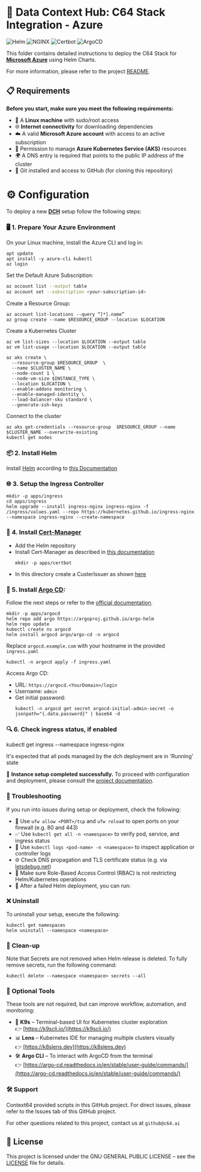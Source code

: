 # 🚀 Data Context Hub: C64 Stack Integration - Azure 


![Helm](https://img.shields.io/badge/Helm-0F1689?style=flat&logo=helm&logoColor=white)
![NGINX](https://img.shields.io/badge/Nginx-009639?style=flat&logo=nginx&logoColor=white)
![Certbot](https://img.shields.io/badge/Certbot-3A5796?style=flat&logo=letsencrypt&logoColor=white)
![ArgoCD](https://img.shields.io/badge/ArgoCD-FE4B83?style=flat&logo=argo&logoColor=white)

This folder contains detailed instructions to deploy the C64 Stack for **[Microsoft Azure](https://azure.microsoft.com)** using Helm Charts.

For more information, please refer to the project [README](https://github.com/context64ai/c64-stack-deployments/README.md).

## 📋 Requirements

**Before you start, make sure you meet the following requirements:**

- 🐧 A **Linux machine** with sudo/root access  
- 🌐 **Internet connectivity** for downloading dependencies  
- ☁️ A valid **Microsoft Azure account** with access to an active subscription  
- 🔑 Permission to manage **Azure Kubernetes Service (AKS)** resources
- 🌍 A DNS entry is required that points to the public IP address of the cluster
- 🐙 Git installed and access to GitHub (for cloning this repository)


# ⚙️ Configuration 

To deploy a new [**DCH**](https://www.datacontexthub.com/) setup follow the following steps:

### 🖥️ 1. Prepare Your Azure Environment 

On your Linux machine, install the Azure CLI and log in:

   ```
   apt update
   apt install -y azure-cli kubectl
   az login
   ```

Set the Default Azure Subscription:
   ```bash  
   az account list --output table
   az account set --subscription <your-subscription-id>
   ```

Create a Resource Group:

   ```
   az account list-locations --query “[*].name”
   az group create --name $RESOURCE_GROUP --location $LOCATION
   ```

Create a Kubernetes Cluster

   ```
   az vm list-sizes --location $LOCATION --output table
   az vm list-usage --location $LOCATION --output table
   
 az aks create \
  --resource-group $RESOURCE_GROUP  \
  --name $CLUSTER_NAME \
  --node-count 1 \ 
  --node-vm-size $INSTANCE_TYPE \
  --location $LOCATION \
  --enable-addons monitoring \
  --enable-managed-identity \
  --load-balancer-sku standard \
  --generate-ssh-keys
   ```   

Connect to the cluster   

   ```
   az aks get-credentials --resource-group  $RESOURCE_GROUP --name $CLUSTER_NAME --overwrite-existing
   kubectl get nodes
   ```

### 📦 2. Install Helm 
Install [Helm](https://helm.sh/) according to [this Documentation](https://helm.sh/de/docs/intro/install/#von-einem-script)

### 🌐 3. Setup the Ingress Controller
   ```
   mkdir -p apps/ingress
   cd apps/ingress
   helm upgrade --install ingress-nginx ingress-nginx -f /ingress/values.yaml --repo https://kubernetes.github.io/ingress-nginx --namespace ingress-nginx --create-namespace
   ```

### 🔐 4. Install [Cert-Manager](https://cert-manager.io/)
- Add the Helm repository
- Install Cert-Manager as described in [this documentation](https://cert-manager.io/docs/installation/helm/#2-install-cert-manager)
   ```
   mkdir -p apps/certbot
- In this directory create a CusterIssuer as shown [here](https://cert-manager.io/docs/tutorials/getting-started-aks-letsencrypt/#create-a-clusterissuer-for-lets-encrypt-staging)

### 🚦 5. Install [Argo CD](https://argo-cd.readthedocs.io/en/stable/):
 Follow the next steps or refer to the [official documentation](https://github.com/argoproj/argo-helm).

   ```
   mkdir -p apps/argocd
   helm repo add argo https://argoproj.github.io/argo-helm
   helm repo update
   kubectl create ns argocd
   helm install argocd argo/argo-cd -n argocd
   ```
Replace `argocd.example.com` with your hostname in the provided `ingress.yaml`
   ```   
   kubectl -n argocd apply -f ingress.yaml
   ```
Access Argo CD:
- URL: `https://argocd.<YourDomain>/login`
- Username: `admin`
- Get initial password:   
     ```
     kubectl -n argocd get secret argocd-initial-admin-secret -o jsonpath="{.data.password}" | base64 -d
     ```


### 🔍 6. Check ingress status, if enabled 
kubectl get ingress --namespace ingress-nginx


It's expected that all pods managed by the dch deployment are in 'Running' state

🎉 **Instance setup completed successfully.**
To proceed with configuration and deployment, please consult the [project documentation](https://docs.datacontexthub.com/deployment-and-maintenance/installation).

### 🧯 Troubleshooting

If you run into issues during setup or deployment, check the following:

- 🧱 Use `ufw allow <PORT>/tcp` and `ufw reload` to open ports on your firewall (e.g. 80 and 443)
- ✅ Use `kubectl get all -n <namespace>` to verify pod, service, and ingress status  
- 🧵 Use `kubectl logs <pod-name> -n <namespace>` to inspect application or controller logs  
- 🌐 Check DNS propagation and TLS certificate status (e.g. via [letsdebug.net](https://letsdebug.net))  
- 🔐 Make sure Role-Based Access Control (RBAC) is not restricting Helm/Kubernetes operations  
- 🧹 After a failed Helm deployment, you can run:

### ❌ Uninstall 

To uninstall your setup, execute the following:
   ```
   kubectl get namespaces
   helm uninstall --namespace <namespace>
   ```

### 🧹 Clean-up 

Note that Secrets are not removed when Helm release is deleted.
To fully remove secrets, run the following command:
   ```
  kubectl delete --namespace <namespace> secrets --all
   ```
### 🧰 Optional Tools

These tools are not required, but can improve workflow, automation, and monitoring:

- 🧪 **K9s** – Terminal-based UI for Kubernetes cluster exploration  
  👉 [https://k9scli.io/](https://k9scli.io/)
- 📊 **Lens** – Kubernetes IDE for managing multiple clusters visually  
  👉 [https://k8slens.dev](https://k8slens.dev)
- 🛠️ **Argo CLI** – To interact with ArgoCD from the terminal  
  👉 [https://argo-cd.readthedocs.io/en/stable/user-guide/commands/](https://argo-cd.readthedocs.io/en/stable/user-guide/commands/)

### 🛠️ Support


Context64 provided scripts in this GitHub project. For direct issues, please refer to the Issues tab of this GitHub project.

For other questions related to this project, contact us at `github@c64.ai`


## 📄 License


This project is licensed under the GNU GENERAL PUBLIC LICENSE – see the [LICENSE](https://github.com/context64ai/c64-stack-deployments/blob/main/LICENSE) file for details.